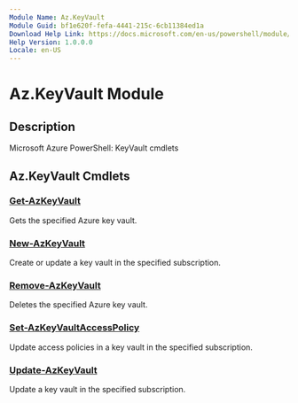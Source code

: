```yaml
---
Module Name: Az.KeyVault
Module Guid: bf1e620f-fefa-4441-215c-6cb11384ed1a
Download Help Link: https://docs.microsoft.com/en-us/powershell/module/az.keyvault
Help Version: 1.0.0.0
Locale: en-US
---
```


# Az.KeyVault Module
## Description
Microsoft Azure PowerShell: KeyVault cmdlets

## Az.KeyVault Cmdlets
### [Get-AzKeyVault](Get-AzKeyVault.md)
Gets the specified Azure key vault.

### [New-AzKeyVault](New-AzKeyVault.md)
Create or update a key vault in the specified subscription.

### [Remove-AzKeyVault](Remove-AzKeyVault.md)
Deletes the specified Azure key vault.

### [Set-AzKeyVaultAccessPolicy](Set-AzKeyVaultAccessPolicy.md)
Update access policies in a key vault in the specified subscription.

### [Update-AzKeyVault](Update-AzKeyVault.md)
Update a key vault in the specified subscription.

